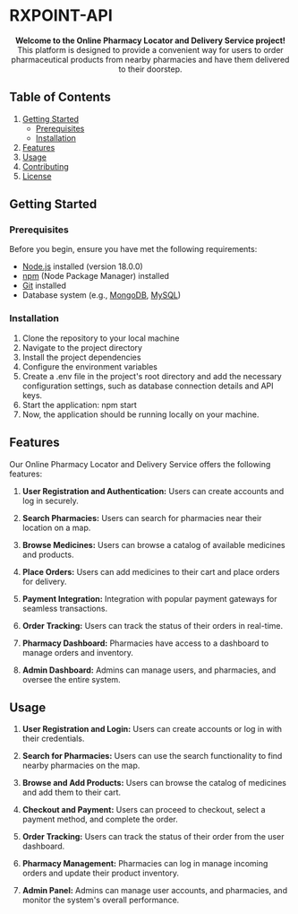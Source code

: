 # **RXPOINT-API**


<p align="center">
  <strong>Welcome to the Online Pharmacy Locator and Delivery Service project!</strong>
  <br />
  This platform is designed to provide a convenient way for users to order pharmaceutical products from nearby pharmacies and have them delivered to their doorstep.
</p>

## Table of Contents
1. [Getting Started](#getting-started)
   - [Prerequisites](#prerequisites)
   - [Installation](#installation)
2. [Features](#features)
3. [Usage](#usage)
4. [Contributing](#contributing)
5. [License](#license)

## Getting Started

### Prerequisites
Before you begin, ensure you have met the following requirements:

- [Node.js](https://nodejs.org/) installed (version 18.0.0)
- [npm](https://www.npmjs.com/) (Node Package Manager) installed
- [Git](https://git-scm.com/) installed
- Database system (e.g., [MongoDB](https://www.mongodb.com/), [MySQL](https://www.mysql.com/))

### Installation
1. Clone the repository to your local machine
2. Navigate to the project directory
3. Install the project dependencies
4. Configure the environment variables
5. Create a .env file in the project's root directory and add the necessary configuration settings, such as database connection details and API keys.
6. Start the application:
npm start
7. Now, the application should be running locally on your machine.

## Features
Our Online Pharmacy Locator and Delivery Service offers the following features:

1. **User Registration and Authentication:** Users can create accounts and log in securely.

2. **Search Pharmacies:** Users can search for pharmacies near their location on a map.

3. **Browse Medicines:** Users can browse a catalog of available medicines and products.

4. **Place Orders:** Users can add medicines to their cart and place orders for delivery.

5. **Payment Integration:** Integration with popular payment gateways for seamless transactions.

6. **Order Tracking:** Users can track the status of their orders in real-time.

7. **Pharmacy Dashboard:** Pharmacies have access to a dashboard to manage orders and inventory.

8. **Admin Dashboard:** Admins can manage users, and pharmacies, and oversee the entire system.

## Usage

1. **User Registration and Login:** Users can create accounts or log in with their credentials.

2. **Search for Pharmacies:** Users can use the search functionality to find nearby pharmacies on the map.

3. **Browse and Add Products:** Users can browse the catalog of medicines and add them to their cart.

4. **Checkout and Payment:** Users can proceed to checkout, select a payment method, and complete the order.

5. **Order Tracking:** Users can track the status of their order from the user dashboard.

6. **Pharmacy Management:** Pharmacies can log in manage incoming orders and update their product inventory.

7. **Admin Panel:** Admins can manage user accounts, and pharmacies, and monitor the system's overall performance.






























